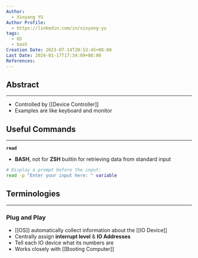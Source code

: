 ```yaml
---
Author:
  - Xinyang YU
Author Profile:
  - https://linkedin.com/in/xinyang-yu
tags:
  - OS
  - bash
Creation Date: 2023-07-14T20:53:45+08:00
Last Date: 2024-01-17T17:34:09+08:00
References: 
---
```

## Abstract
---
* Controlled by [[Device Controller]]
* Examples are like keyboard and monitor 


## Useful Commands
---
**`read`**
- **BASH**, not for **ZSH** builtin for retrieving data from standard input
```bash
# Display a prompt before the input:
read -p "Enter your input here: " variable
```


 ## Terminologies
---
### Plug and Play
- [[OS]] automatically collect information about the [[IO Device]]
- Centrally assign **interrupt level** & **IO Addresses**
- Tell each IO device what its numbers are
- Works closely with [[Booting Computer]]
